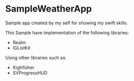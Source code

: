 # SampleWeatherApp

Sample app created by my self for showing my swift skills. 

This Sample have implementation of the following libraries: 
- Realm
- IGListKit

Using other libraries such as: 
- Kighfisher
- SVProgressHUD
